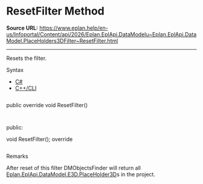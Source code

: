 # ResetFilter Method

**Source URL:** https://www.eplan.help/en-us/Infoportal/Content/api/2026/Eplan.EplApi.DataModelu~Eplan.EplApi.DataModel.PlaceHolders3DFilter~ResetFilter.html

---

Resets the filter.

Syntax

- [C#](#i-syntax-CS)
- [C++/CLI](#i-syntax-CPP2005)

```
```
public override void ResetFilter()
```
```

```
```
public:

void ResetFilter(); override
```
```

Remarks

After reset of this filter DMObjectsFinder will return all [Eplan.EplApi.DataModel.E3D.PlaceHolder3D](Eplan.EplApi.DataModelu~Eplan.EplApi.DataModel.E3D.PlaceHolder3D.html)s in the project.
